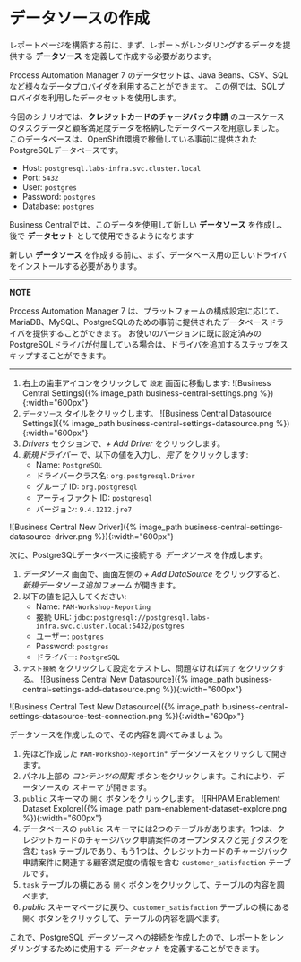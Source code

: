 # データソースの作成

レポートページを構築する前に、まず、レポートがレンダリングするデータを提供する **データソース** を定義して作成する必要があります。

Process Automation Manager 7 のデータセットは、Java Beans、CSV、SQLなど様々なデータプロバイダを利用することができます。
この例では、SQLプロバイダを利用したデータセットを使用します。

今回のシナリオでは、**クレジットカードのチャージバック申請** のユースケースのタスクデータと顧客満足度データを格納したデータベースを用意しました。
このデータベースは、OpenShift環境で稼働している事前に提供されたPostgreSQLデータベースです。

* Host: `postgresql.labs-infra.svc.cluster.local`
* Port: `5432`
* User: `postgres`
* Password: `postgres`
* Database:  `postgres`

Business Centralでは、このデータを使用して新しい **データソース** を作成し、後で **データセット** として使用できるようになります

新しい **データソース** を作成する前に、まず、データベース用の正しいドライバをインストールする必要があります。

---
**NOTE**

Process Automation Manager 7 は、プラットフォームの構成設定に応じて、MariaDB、MySQL、PostgreSQLのための事前に提供されたデータベースドライバを提供することができます。
お使いのバージョンに既に設定済みのPostgreSQLドライバが付属している場合は、ドライバを追加するステップをスキップすることができます。

---

1. 右上の歯車アイコンをクリックして `設定` 画面に移動します:
![Business Central Settings]({% image_path business-central-settings.png %}){:width="600px"}
2. `データソース` タイルをクリックします。
![Business Central Datasource Settings]({% image_path business-central-settings-datasource.png %}){:width="600px"}
3. *Drivers* セクションで、*+ Add Driver* をクリックします。
4. *新規ドライバー* で、以下の値を入力し、*完了* をクリックします:
    - Name: `PostgreSQL`  
    - ドライバークラス名: `org.postgresql.Driver`  
    - グループ ID: `org.postgresql`  
    - アーティファクト ID: `postgresql`  
    - バージョン: `9.4.1212.jre7`  

![Business Central New Driver]({% image_path business-central-settings-datasource-driver.png %}){:width="600px"}

次に、PostgreSQLデータベースに接続する *データソース* を作成します。

1. *データソース* 画面で、画面左側の *+ Add DataSource*  をクリックすると、*新規データソース追加フォーム* が開きます。
2. 以下の値を記入してください:
    - Name: `PAM-Workshop-Reporting`  
    - 接続 URL: `jdbc:postgresql://postgresql.labs-infra.svc.cluster.local:5432/postgres`  
    - ユーザー: `postgres`  
    - Password: `postgres`  
    - ドライバー: `PostgreSQL`  
3. `テスト接続` をクリックして設定をテストし、問題なければ`完了` をクリックする。
![Business Central New Datasource]({% image_path business-central-settings-add-datasource.png %}){:width="600px"}

![Business Central Test New Datasource]({% image_path business-central-settings-datasource-test-connection.png %}){:width="600px"}

データソースを作成したので、その内容を調べてみましょう。

1. 先ほど作成した `PAM-Workshop-Reportin`* データソースをクリックして開きます。
2. パネル上部の *コンテンツの閲覧* ボタンをクリックします。これにより、データソースの *スキーマ* が開きます。
3. `public` スキーマの `開く` ボタンをクリックします。
![RHPAM Enablement Dataset Explore]({% image_path pam-enablement-dataset-explore.png %}){:width="600px"}
4. データベースの `public` スキーマには2つのテーブルがあります。1つは、クレジットカードのチャージバック申請案件のオープンタスクと完了タスクを含む `task` テーブルであり、もう1つは、クレジットカードのチャージバック申請案件に関連する顧客満足度の情報を含む `customer_satisfaction` テーブルです。
5. `task` テーブルの横にある `開く` ボタンをクリックして、テーブルの内容を調べます。
6. *public* スキーマページに戻り、`customer_satisfaction` テーブルの横にある `開く` ボタンをクリックして、テーブルの内容を調べます。

これで、PostgreSQL *データソース* への接続を作成したので、レポートをレンダリングするために使用する *データセット* を定義することができます。